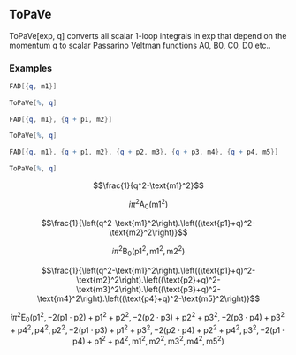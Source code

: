 ##  ToPaVe 

ToPaVe[exp, q]  converts all scalar 1-loop integrals in exp that depend on the momentum q to scalar Passarino Veltman functions A0, B0, C0, D0 etc..

###  Examples 

```mathematica
FAD[{q, m1}] 
 
ToPaVe[%, q] 
 
FAD[{q, m1}, {q + p1, m2}] 
 
ToPaVe[%, q] 
 
FAD[{q, m1}, {q + p1, m2}, {q + p2, m3}, {q + p3, m4}, {q + p4, m5}] 
 
ToPaVe[%, q]
```

$$\frac{1}{q^2-\text{m1}^2}$$

$$i \pi ^2 \text{A}_0\left(\text{m1}^2\right)$$

$$\frac{1}{\left(q^2-\text{m1}^2\right).\left((\text{p1}+q)^2-\text{m2}^2\right)}$$

$$i \pi ^2 \text{B}_0\left(\text{p1}^2,\text{m1}^2,\text{m2}^2\right)$$

$$\frac{1}{\left(q^2-\text{m1}^2\right).\left((\text{p1}+q)^2-\text{m2}^2\right).\left((\text{p2}+q)^2-\text{m3}^2\right).\left((\text{p3}+q)^2-\text{m4}^2\right).\left((\text{p4}+q)^2-\text{m5}^2\right)}$$

$$i \pi ^2 \text{E}_0\left(\text{p1}^2,-2 (\text{p1}\cdot \text{p2})+\text{p1}^2+\text{p2}^2,-2 (\text{p2}\cdot \text{p3})+\text{p2}^2+\text{p3}^2,-2 (\text{p3}\cdot \text{p4})+\text{p3}^2+\text{p4}^2,\text{p4}^2,\text{p2}^2,-2 (\text{p1}\cdot \text{p3})+\text{p1}^2+\text{p3}^2,-2 (\text{p2}\cdot \text{p4})+\text{p2}^2+\text{p4}^2,\text{p3}^2,-2 (\text{p1}\cdot \text{p4})+\text{p1}^2+\text{p4}^2,\text{m1}^2,\text{m2}^2,\text{m3}^2,\text{m4}^2,\text{m5}^2\right)$$